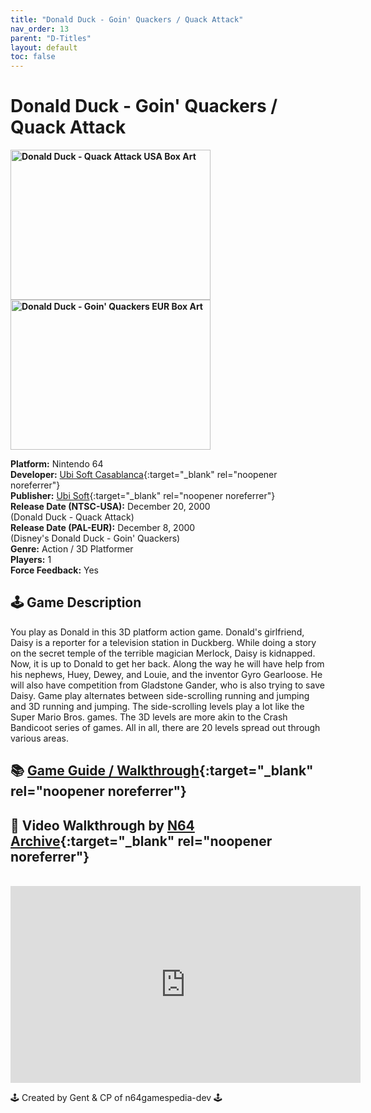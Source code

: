 ```yaml
---
title: "Donald Duck - Goin' Quackers / Quack Attack"
nav_order: 13
parent: "D-Titles"
layout: default
toc: false
---
```


# Donald Duck - Goin' Quackers / Quack Attack

<b>
<img src="https://images.launchbox-app.com/e1ef8958-61fe-4c3c-a5fd-84c2d34ad6bb.jpg" alt="Donald Duck - Quack Attack USA Box Art" width="320" height="240" />  
<img src="https://images.launchbox-app.com/f81797ff-7a3b-4adf-9ffe-24cb5e94ad4b.jpg" alt="Donald Duck - Goin' Quackers EUR Box Art" width="320" height="240" />
</b>

**Platform:** Nintendo 64  
**Developer:** [Ubi Soft Casablanca](https://en.wikipedia.org/wiki/List_of_Ubisoft_subsidiaries#Ubisoft_Casablanca){:target="_blank" rel="noopener noreferrer"}  
**Publisher:** [Ubi Soft](https://en.wikipedia.org/wiki/Ubisoft){:target="_blank" rel="noopener noreferrer"}  
**Release Date (NTSC-USA):** December 20, 2000  
(Donald Duck - Quack Attack)  
**Release Date (PAL-EUR):** December 8, 2000  
(Disney's Donald Duck - Goin' Quackers)  
**Genre:** Action / 3D Platformer  
**Players:** 1  
**Force Feedback:** Yes  

## 🕹️ Game Description
You play as Donald in this 3D platform action game. Donald's girlfriend, Daisy is a reporter for a television station in Duckberg. While doing a story on the secret temple of the terrible magician Merlock, Daisy is kidnapped. Now, it is up to Donald to get her back. Along the way he will have help from his nephews, Huey, Dewey, and Louie, and the inventor Gyro Gearloose. He will also have competition from Gladstone Gander, who is also trying to save Daisy. Game play alternates between side-scrolling running and jumping and 3D running and jumping. The side-scrolling levels play a lot like the Super Mario Bros. games. The 3D levels are more akin to the Crash Bandicoot series of games. All in all, there are 20 levels spread out through various areas.

## 📚 [Game Guide / Walkthrough](https://gamefaqs.gamespot.com/n64/914358-disneys-donald-duck-goin-quackers/faqs/29837){:target="_blank" rel="noopener noreferrer"}

## 🎥 Video Walkthrough by [N64 Archive](https://www.youtube.com/channel/UC1fUDTXUTKjpk_j7leAhAyw){:target="_blank" rel="noopener noreferrer"}
<br />  
<iframe width="560" height="315" src="https://www.youtube.com/embed/8VkJe-odqwk" title="Donald Duck - Goin' Quackers Gameplay" frameborder="0" allowfullscreen></iframe>

🕹️ Created by Gent & CP of n64gamespedia-dev 🕹️

<!-- Vault Format: n64gamespedia-dev -->
<!-- Protocol Source: _vault-specs/format-protocol.md -->
